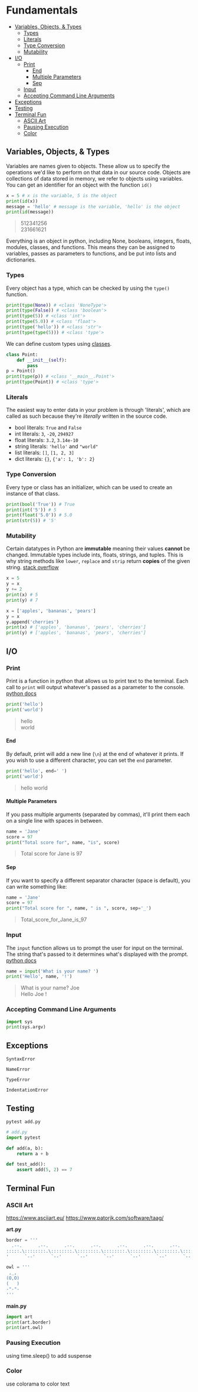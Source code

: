 
# Fundamentals


- [Variables, Objects, & Types](#variables-objects--types)
  - [Types](#types)
  - [Literals](#literals)
  - [Type Conversion](#type-conversion)
  - [Mutability](#mutability)
- [I/O](#io)
  - [Print](#print)
    - [End](#end)
    - [Multiple Parameters](#multiple-parameters)
    - [Sep](#sep)
  - [Input](#input)
  - [Accepting Command Line Arguments](#accepting-command-line-arguments)
- [Exceptions](#exceptions)
- [Testing](#testing)
- [Terminal Fun](#terminal-fun)
  - [ASCII Art](#ascii-art)
  - [Pausing Execution](#pausing-execution)
  - [Color](#color)


## Variables, Objects, & Types

Variables are names given to objects. These allow us to specify the operations we'd like to perform on that data in our source code. Objects are collections of data stored in memory, we refer to objects using variables. You can get an identifier for an object with the function `id()`

```python
x = 5 # x is the variable, 5 is the object
print(id(x))
message = 'hello' # message is the variable, 'hello' is the object
print(id(message))
```
> 512341256<br>
> 231661621

Everything is an object in python, including None, booleans, integers, floats, modules, classes, and functions. This means they can be assigned to variables, passes as parameters to functions, and be put into lists and dictionaries.





### Types

Every object has a type, which can be checked by using the `type()` function.

```python
print(type(None)) # <class 'NoneType'>
print(type(False)) # <class 'boolean'>
print(type(5)) # <class 'int'>
print(type(5.0)) # <class 'float'>
print(type('hello')) # <class 'str'>
print(type(type(5))) # <class 'type'>
```

We can define custom types using [classes](#classes).

```python
class Point:
    def __init__(self):
        pass
p = Point()
print(type(p)) # <class '__main__.Point'>
print(type(Point)) # <class 'type'>
```

### Literals

The easiest way to enter data in your problem is through 'literals', which are called as such because they're *literally* written in the source code.

- bool literals: `True` and `False`
- int literals: `3`, `-20`, `294927`
- float literals: `3.2`, `3.14e-10`
- string literals: `'hello'` and `"world"`
- list literals: `[]`, `[1, 2, 3]`
- dict literals: `{}`, `{'a': 1, 'b': 2}`


### Type Conversion

Every type or class has an initializer, which can be used to create an instance of that class.

```python
print(bool('True')) # True
print(int('5')) # 5
print(float('5.0')) # 5.0
print(str(5)) # '5'
```


### Mutability

Certain datatypes in Python are **immutable** meaning their values **cannot** be changed. Immutable types include ints, floats, strings, and tuples. This is why string methods like `lower`, `replace` and `strip` return **copies** of the given string. [stack overflow](https://stackoverflow.com/questions/8056130/immutable-vs-mutable-types)


```python
x = 5
y = x
y += 2
print(x) # 5
print(y) # 7
```

```python
x = ['apples', 'bananas', 'pears']
y = x
y.append('cherries')
print(x) # ['apples', 'bananas', 'pears', 'cherries']
print(y) # ['apples', 'bananas', 'pears', 'cherries']
```





## I/O

### Print

Print is a function in python that allows us to print text to the terminal. Each call to `print` will output whatever's passed as a parameter to the console. [python docs](https://docs.python.org/3/library/functions.html#print)

```python
print('hello')
print('world')
```
> hello<br>
> world


#### End

By default, print will add a new line (`\n`) at the end of whatever it prints. If you wish to use a different character, you can set the `end` parameter.

```python
print('hello', end=' ')
print('world')
```
> hello world

#### Multiple Parameters

If you pass multiple arguments (separated by commas), it'll print them each on a single line with spaces in between. 

```python
name = 'Jane'
score = 97
print("Total score for", name, "is", score)
```
> Total score for Jane is 97

#### Sep

If you want to specify a different separator character (space is default), you can write something like:

```python
name = 'Jane'
score = 97
print("Total score for ", name, " is ", score, sep='_')
```
> Total_score_for_Jane_is_97


### Input

The `input` function allows us to prompt the user for input on the terminal. The string that's passed to it determines what's displayed with the prompt. [python docs](https://docs.python.org/3/library/functions.html#input)

```python
name = input('What is your name? ')
print('Hello', name, '!')

```
> What is your name? Joe<br>
> Hello Joe !




### Accepting Command Line Arguments

```python
import sys
print(sys.argv)
```

## Exceptions

`SyntaxError`

`NameError`

`TypeError`

`IndentationError`



## Testing

`pytest add.py`


```python
# add.py
import pytest

def add(a, b):
    return a + b

def test_add():
    assert add(5, 2) == 7
```



## Terminal Fun



### ASCII Art

https://www.asciiart.eu/
https://www.patorjk.com/software/taag/


**art.py**
```python
border = '''
  .--.      .--.      .--.      .--.      .--.      .--.      .--.      .--.
:::::.\::::::::.\::::::::.\::::::::.\::::::::.\::::::::.\::::::::.\::::::::.\
'      `--'      `--'      `--'      `--'      `--'      `--'      `--'      `'''

owl = '''
 ,_,
(O,O)
(   )
-"-"-
'''
```

**main.py**
```python
import art
print(art.border)
print(art.owl)
```

### Pausing Execution

using time.sleep() to add suspense


### Color


use colorama to color text





